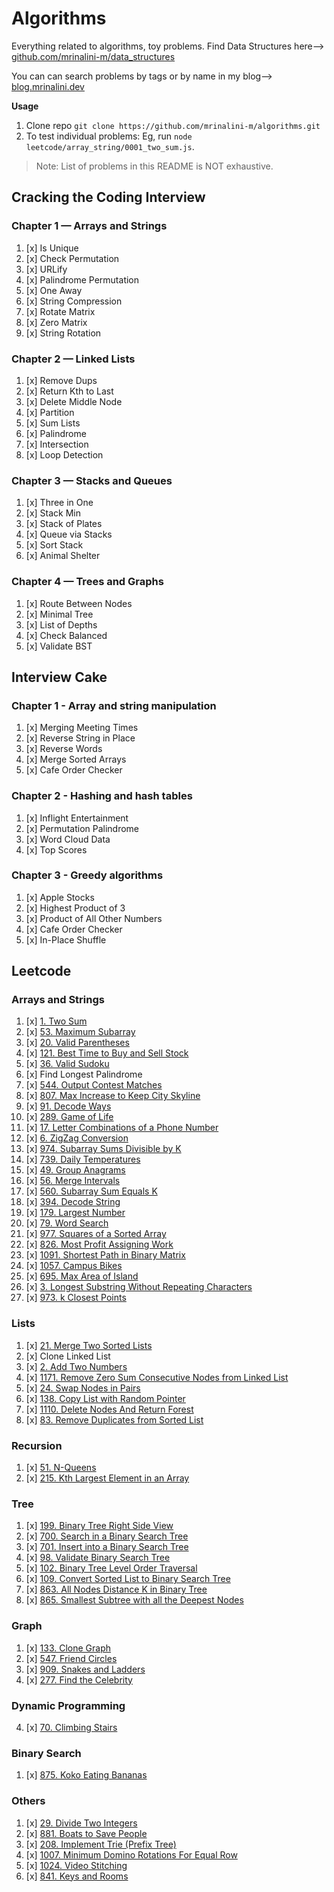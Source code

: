 # Algorithms

Everything related to algorithms, toy problems.
Find Data Structures here--> [github.com/mrinalini-m/data_structures](https://github.com/mrinalini-m/data_structures)

You can can search problems by tags or by name in my blog--> [blog.mrinalini.dev](https://blog.mrinalini.dev/)

**Usage**

1. Clone repo `git clone https://github.com/mrinalini-m/algorithms.git`
2. To test individual problems: Eg, run `node leetcode/array_string/0001_two_sum.js`.

> Note: List of problems in this README is NOT exhaustive.

## Cracking the Coding Interview

### Chapter 1 — Arrays and Strings

1. [x] Is Unique
2. [x] Check Permutation
3. [x] URLify
4. [x] Palindrome Permutation
5. [x] One Away
6. [x] String Compression
7. [x] Rotate Matrix
8. [x] Zero Matrix
9. [x] String Rotation

### Chapter 2 — Linked Lists

1. [x] Remove Dups
2. [x] Return Kth to Last
3. [x] Delete Middle Node
4. [x] Partition
5. [x] Sum Lists
6. [x] Palindrome
7. [x] Intersection
8. [x] Loop Detection

### Chapter 3 — Stacks and Queues

1. [x] Three in One
2. [x] Stack Min
3. [x] Stack of Plates
4. [x] Queue via Stacks
5. [x] Sort Stack
6. [x] Animal Shelter

### Chapter 4 — Trees and Graphs

1. [x] Route Between Nodes
2. [x] Minimal Tree
3. [x] List of Depths
4. [x] Check Balanced
5. [x] Validate BST

## Interview Cake

### Chapter 1 - Array and string manipulation

1. [x] Merging Meeting Times
2. [x] Reverse String in Place
3. [x] Reverse Words
4. [x] Merge Sorted Arrays
5. [x] Cafe Order Checker

### Chapter 2 - Hashing and hash tables

1. [x] Inflight Entertainment
2. [x] Permutation Palindrome
3. [x] Word Cloud Data
4. [x] Top Scores

### Chapter 3 - Greedy algorithms

1. [x] Apple Stocks
2. [x] Highest Product of 3
3. [x] Product of All Other Numbers
4. [x] Cafe Order Checker
5. [x] In-Place Shuffle

## Leetcode

### Arrays and Strings

1. [x] [1. Two Sum](https://leetcode.com/problems/two-sum)
2. [x] [53. Maximum Subarray](https://leetcode.com/problems/maximum-subarray)
3. [x] [20. Valid Parentheses](https://leetcode.com/problems/valid-parentheses/)
4. [x] [121. Best Time to Buy and Sell Stock](https://leetcode.com/problems/best-time-to-buy-and-sell-stock)
5. [x] [36. Valid Sudoku](https://leetcode.com/problems/valid-sudoku/)
6. [x] Find Longest Palindrome
7. [x] [544. Output Contest Matches](https://leetcode.com/problems/output-contest-matches/)
8. [x] [807. Max Increase to Keep City Skyline](https://leetcode.com/problems/max-increase-to-keep-city-skyline/)
9. [x] [91. Decode Ways](https://leetcode.com/problems/decode-ways/)
10. [x] [289. Game of Life](https://leetcode.com/problems/game-of-life/)
11. [x] [17. Letter Combinations of a Phone Number](https://leetcode.com/problems/letter-combinations-of-a-phone-number/)
12. [x] [6. ZigZag Conversion](https://leetcode.com/problems/zigzag-conversion/)
13. [x] [974. Subarray Sums Divisible by K](https://leetcode.com/problems/subarray-sums-divisible-by-k/)
14. [x] [739. Daily Temperatures](https://leetcode.com/problems/daily-temperatures/)
15. [x] [49. Group Anagrams](https://leetcode.com/problems/group-anagrams/)
16. [x] [56. Merge Intervals](https://leetcode.com/problems/merge-intervals/)
17. [x] [560. Subarray Sum Equals K](https://leetcode.com/problems/subarray-sum-equals-k/)
18. [x] [394. Decode String](https://leetcode.com/problems/decode-string/)
19. [x] [179. Largest Number](https://leetcode.com/problems/largest-number/)
20. [x] [79. Word Search](https://leetcode.com/problems/word-search/)
21. [x] [977. Squares of a Sorted Array](https://leetcode.com/problems/squares-of-a-sorted-array/)
22. [x] [826. Most Profit Assigning Work](https://leetcode.com/problems/most-profit-assigning-work/)
23. [x] [1091. Shortest Path in Binary Matrix](https://leetcode.com/problems/shortest-path-in-binary-matrix/)
24. [x] [1057. Campus Bikes](https://leetcode.com/problems/campus-bikes/)
25. [x] [695. Max Area of Island](https://leetcode.com/problems/max-area-of-island/)
26. [x] [3. Longest Substring Without Repeating Characters](https://leetcode.com/problems/longest-substring-without-repeating-characters/)
27. [x] [973. k Closest Points](https://leetcode.com/problems/k-closest-points-to-origin/)

### Lists

1. [x] [21. Merge Two Sorted Lists](https://leetcode.com/problems/merge-two-sorted-lists/)
2. [x] Clone Linked List
3. [x] [2. Add Two Numbers](https://leetcode.com/problems/add-two-numbers/)
4. [x] [1171. Remove Zero Sum Consecutive Nodes from Linked List](https://leetcode.com/problems/remove-zero-sum-consecutive-nodes-from-linked-list/)
5. [x] [24. Swap Nodes in Pairs](https://leetcode.com/problems/swap-nodes-in-pairs/)
6. [x] [138. Copy List with Random Pointer](https://leetcode.com/problems/copy-list-with-random-pointer/)
7. [x] [1110. Delete Nodes And Return Forest](https://leetcode.com/problems/delete-nodes-and-return-forest/)
8. [x] [83. Remove Duplicates from Sorted List](https://leetcode.com/problems/remove-duplicates-from-sorted-list/)

### Recursion

1. [x] [51. N-Queens](https://leetcode.com/problems/n-queens/description/)
2. [x] [215. Kth Largest Element in an Array](https://leetcode.com/problems/kth-largest-element-in-an-array/)

### Tree

1. [x] [199. Binary Tree Right Side View](https://leetcode.com/problems/binary-tree-right-side-view/)
2. [x] [700. Search in a Binary Search Tree](https://leetcode.com/problems/search-in-a-binary-search-tree/)
3. [x] [701. Insert into a Binary Search Tree](https://leetcode.com/problems/insert-into-a-binary-search-tree/)
4. [x] [98. Validate Binary Search Tree](https://leetcode.com/problems/validate-binary-search-tree/)
5. [x] [102. Binary Tree Level Order Traversal](https://leetcode.com/problems/binary-tree-level-order-traversal/)
6. [x] [109. Convert Sorted List to Binary Search Tree](https://leetcode.com/problems/convert-sorted-list-to-binary-search-tree/)
7. [x] [863. All Nodes Distance K in Binary Tree](https://leetcode.com/problems/all-nodes-distance-k-in-binary-tree/)
8. [x] [865. Smallest Subtree with all the Deepest Nodes](https://leetcode.com/problems/smallest-subtree-with-all-the-deepest-nodes/)

### Graph

1. [x] [133. Clone Graph](https://leetcode.com/problems/clone-graph/)
2. [x] [547. Friend Circles](https://leetcode.com/problems/friend-circles/)
3. [x] [909. Snakes and Ladders](https://leetcode.com/problems/snakes-and-ladders/)
4. [x] [277. Find the Celebrity](https://leetcode.com/problems/find-the-celebrity/)

### Dynamic Programming

4. [x] [70. Climbing Stairs](https://leetcode.com/problems/climbing-stairs/)

### Binary Search

1. [x] [875. Koko Eating Bananas](https://leetcode.com/problems/koko-eating-bananas/)

### Others

1. [x] [29. Divide Two Integers](https://leetcode.com/problems/divide-two-integers/)
2. [x] [881. Boats to Save People](https://leetcode.com/problems/boats-to-save-people/)
3. [x] [208. Implement Trie (Prefix Tree)](https://leetcode.com/problems/implement-trie-prefix-tree/)
4. [x] [1007. Minimum Domino Rotations For Equal Row](https://leetcode.com/problems/minimum-domino-rotations-for-equal-row/)
5. [x] [1024. Video Stitching](https://leetcode.com/problems/video-stitching/)
6. [x] [841. Keys and Rooms](https://leetcode.com/problems/keys-and-rooms/)

